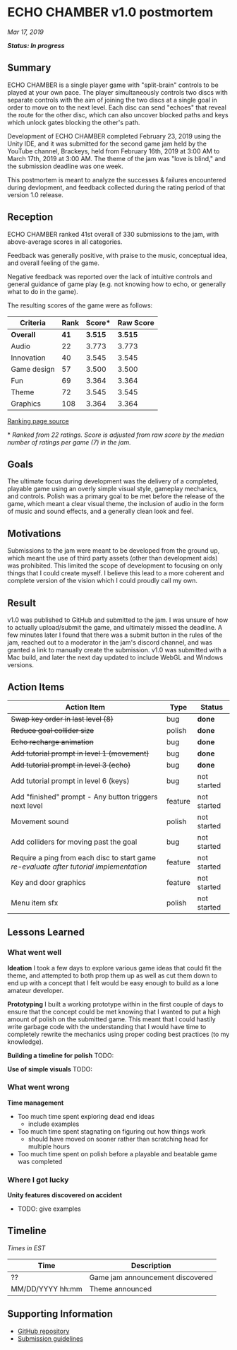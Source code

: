 

# ECHO CHAMBER v1.0 postmortem

*Mar 17, 2019*

***Status: In progress***

## Summary

ECHO CHAMBER is a single player game with "split-brain" controls to be played at your own pace. The player simultaneously controls two discs with separate controls with the aim of joining the two discs at a single goal in order to move on to the next level. Each disc can send "echoes" that reveal the route for the other disc, which can also uncover blocked paths and keys which unlock gates blocking the other's path.

Development of ECHO CHAMBER completed February 23, 2019 using the Unity IDE, and it was submitted for the second game jam held by the YouTube channel, Brackeys, held from February 16th, 2019 at 3:00 AM to March 17th, 2019 at 3:00 AM. The theme of the jam was "love is blind," and the submission deadline was one week.

This postmortem is meant to analyze the successes & failures encountered during devlopment, and feedback collected during the rating period of that version 1.0 release.

## Reception

ECHO CHAMBER ranked 41st overall of 330 submissions to the jam, with above-average scores in all categories.

Feedback was generally positive, with praise to the music, conceptual idea, and overall feeling of the game.

Negative feedback was reported over the lack of intuitive controls and general guidance of game play (e.g. not knowing how to echo, or generally what to do in the game).

The resulting scores of the game were as follows:

| Criteria	 | Rank	| Score*| Raw Score|
| ----------- | ---- | ----- | --- |
| **Overall** | **41** | **3.515** | **3.515** |
| Audio | 22 | 3.773 | 3.773 |
| Innovation | 40 | 3.545 | 3.545 |
| Game design | 57 | 3.500 | 3.500 |
| Fun | 69 | 3.364 | 3.364 |
| Theme | 72 | 3.545 | 3.545 |
| Graphics | 108 | 3.364 | 3.364 |

[Ranking page source](https://itch.io/jam/brackeys-2/rate/374979)

\* *Ranked from 22 ratings. Score is adjusted from raw score by the median number of ratings per game (7) in the jam.*

## Goals

The ultimate focus during development was the delivery of a completed, playable game using an overly simple visual style, gameplay mechanics, and controls. Polish was a primary goal to be met before the release of the game, which meant a clear visual theme, the inclusion of audio in the form of music and sound effects, and a generally clean look and feel.

## Motivations

Submissions to the jam were meant to be developed from the ground up, which meant the use of third party assets (other than development aids) was prohibited. This limited the scope of development to focusing on only things that I could create myself. I believe this lead to a more coherent and complete version of the vision which I could proudly call my own.

## Result

v1.0 was published to GitHub and submitted to the jam. I was unsure of how to actually upload/submit the game, and ultimately missed the deadline. A few minutes later I found that there was a submit button in the rules of the jam, reached out to a moderator in the jam's discord channel, and was granted a link to manually create the submission. v1.0 was submitted with a Mac build, and later the next day updated to include WebGL and Windows versions.

## Action Items

| Action Item | Type | Status |
| ----------- | ---- | -----|
| ~~Swap key order in last level (8)~~ | bug | **done** |
| ~~Reduce goal collider size~~ | polish | **done** |
| ~~Echo recharge animation~~ | bug | **done** |
| ~~Add tutorial prompt in level 1 (movement)~~ | bug | **done** |
| ~~Add tutorial prompt in level 3 (echo)~~ | bug | **done** |
| Add tutorial prompt in level 6 (keys) | bug | not started |
| Add "finished" prompt - Any button triggers next level | feature | not started |
| Movement sound | polish | not started |
| Add colliders for moving past the goal | bug | not started |
| Require a ping from each disc to start game *re-evaluate after tutorial implementation* | feature | not started |
| Key and door graphics | feature | not started |
| Menu item sfx | polish | not started |

## Lessons Learned

### What went well

**Ideation**
I took a few days to explore various game ideas that could fit the theme, and attempted to both prop them up as well as cut them down to end up with a concept that I felt would be easy enough to build as a lone amateur developer.

**Prototyping**
I built a working prototype within in the first couple of days to ensure that the concept could be met knowing that I wanted to put a high amount of polish on the submitted game. This meant that I could hastily write garbage code with the understanding that I would have time to completely rewrite the mechanics using proper coding best practices (to my knowledge).

**Building a timeline for polish**
TODO:

**Use of simple visuals**
TODO:

### What went wrong
**Time management**
* Too much time spent exploring dead end ideas
	* include examples
* Too much time spent stagnating on figuring out how things work
	* should have moved on sooner rather than scratching head for multiple hours
* Too much time spent on polish before a playable and beatable game was completed

### Where I got lucky
**Unity features discovered on accident**
* TODO: give examples

## Timeline
*Times in EST*

| Time  | Description |
| ----- | ----------- |
| ?? | Game jam announcement discovered |
| MM/DD/YYYY hh:mm | Theme announced |

## Supporting Information

* [GitHub repository](https://github.com/spaghettioh/brackeys-game-jam)
* [Submission guidelines](https://itch.io/jam/brackeys-2)
